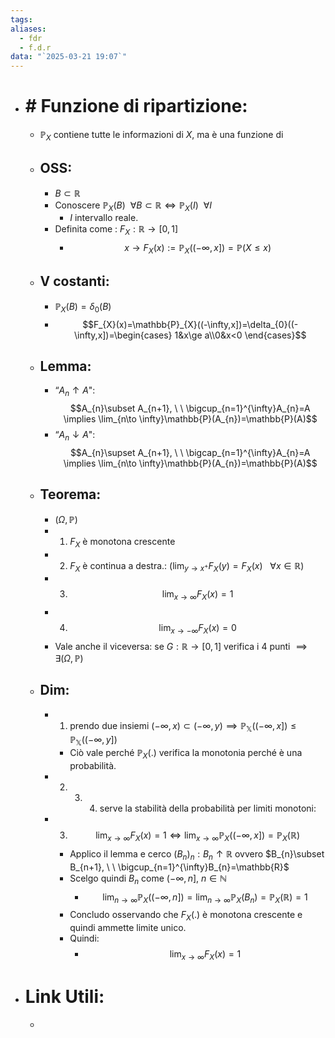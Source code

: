 ```yaml
---
tags: 
aliases:
  - fdr
  - f.d.r
data: "`2025-03-21 19:07`"
---
```

- # # Funzione di ripartizione:
	- $\mathbb{P}_{X}$ contiene tutte le informazioni di $X$, ma è una funzione di 
	- ## OSS:
		- $B\subset \mathbb{R}$
		- Conoscere $\mathbb{P}_{X}(B)\ \ \forall B\subset \mathbb{R} \iff \mathbb{P}_{X}(I)\ \ \forall I$
			- $I$ intervallo reale.
		- Definita come : $F_{X}: \mathbb{R}\to [0,1]$
			- $$x \to F_{X}(x):=\mathbb{P}_{X}((- \infty, x]) = \mathbb{P}(X\le x)$$
	- ## V costanti:
		- $\mathbb{P}_{X}(B)=\delta_{0}(B)$
		- $$F_{X}(x)=\mathbb{P}_{X}((-\infty,x])=\delta_{0}((-\infty,x])=\begin{cases} 1&x\ge a\\0&x<0 \end{cases}$$
	- ## Lemma:
		- “$A_{n}\uparrow A$": $$A_{n}\subset A_{n+1}, \ \ \bigcup_{n=1}^{\infty}A_{n}=A \implies \lim_{n\to \infty}\mathbb{P}(A_{n})=\mathbb{P}(A)$$
		- “$A_{n}\downarrow A$": $$A_{n}\supset A_{n+1}, \ \ \bigcap_{n=1}^{\infty}A_{n}=A \implies \lim_{n\to \infty}\mathbb{P}(A_{n})=\mathbb{P}(A)$$ 
	- ## Teorema:
		- $(\Omega, \mathbb{P})$
		- 1) $F_{X}$ è monotona crescente
		- 2) $F_{X}$ è continua a destra.: ($\lim_{y\to x^{+}} F_{X}(y)=F_{X}(x)\ \ \ \forall x\in \mathbb{R}$)
		- 3) $$\lim_{x\to \infty}F_{X}(x)=1$$
		- 4) $$\lim_{x\to -\infty}F_{X}(x)=0$$
		- Vale anche il viceversa: se $G: \mathbb{R}\to [0,1]$ verifica i 4 punti $\implies \exists(\Omega,\mathbb{P})$ 
	- ## Dim:
		- 1) prendo due insiemi $(-\infty,x)\subset (-\infty,y) \implies \mathbb{P_{X}}((-\infty, x])\le \mathbb{P_{X}}((-\infty, y])$
			- Ciò vale perché $\mathbb{P}_{X}(.)$ verifica la monotonia perché è una probabilità.
		- 2) 3) 4) serve la stabilità della probabilità per limiti monotoni: 
		- 3) $$\lim_{x\to \infty}F_{X}(x)=1\iff \lim_{x\to \infty}\mathbb{P}_{X}((-\infty,x])=\mathbb{P}_{X}(\mathbb{R})$$
			- Applico il lemma e cerco $(B_{n})_{n}: B_{n}\uparrow \mathbb{R}$ ovvero $B_{n}\subset B_{n+1}, \ \ \bigcup_{n=1}^{\infty}B_{n}=\mathbb{R}$
			- Scelgo quindi $B_{n}$ come $(-\infty, n], \ n\in \mathbb{N}$ 
				- $$\lim_{n\to \infty}\mathbb{P}_{X}((-\infty,n])= \lim_{n\to \infty}\mathbb{P}_{X}(B_{n})=\mathbb{P}_{X}(\mathbb{R})=1$$
			- Concludo osservando che $F_{X}(.)$ è monotona crescente e quindi ammette limite unico.
			- Quindi:
				- $$\lim_{x\to \infty}F_{X}(x)=1$$
- # Link Utili:
	- 